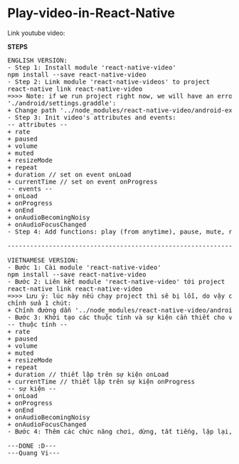 # Play-video-in-React-Native

Link youtube video: 

********STEPS********
<pre>
ENGLISH VERSION:
- Step 1: Install module 'react-native-video'
npm install --save react-native-video
- Step 2: Link module 'react-native-videos' to project
react-native link react-native-video
=>>> Note: if we run project right now, we will have an error. So, we need edit file 
'./android/settings.graddle':
+ Change path '../node_modules/react-native-video/android-exoplayer' to '../node_modules/react-native-video/android'
- Step 3: Init video's attributes and events:
-- attributes --
+ rate
+ paused
+ volume
+ muted
+ resizeMode
+ repeat
+ duration // set on event onLoad
+ currentTime // set on event onProgress
-- events --
+ onLoad
+ onProgress
+ onEnd
+ onAudioBecomingNoisy
+ onAudioFocusChanged
- Step 4: Add functions: play (from anytime), pause, mute, repeat, speed

----------------------------------------------------------------

VIETNAMESE VERSION:
- Bước 1: Cài module 'react-native-video'
npm install --save react-native-video
- Bước 2: Liên kết module 'react-native-video' tới project
react-native link react-native-video
=>>> Lưu ý: lúc này nếu chạy project thì sẽ bị lỗi, do vậy cần vào file './android/settings.graddle'
chỉnh sửa 1 chút:
+ Chỉnh đường dẫn '../node_modules/react-native-video/android-exoplayer' thành '../node_modules/react-native-video/android'
- Bước 3: Khởi tạo các thuộc tính và sự kiện cần thiết cho video:
-- thuộc tính --
+ rate
+ paused
+ volume
+ muted
+ resizeMode
+ repeat
+ duration // thiết lập trên sự kiện onLoad
+ currentTime // thiết lập trên sự kiện onProgress
-- sự kiện --
+ onLoad
+ onProgress
+ onEnd
+ onAudioBecomingNoisy
+ onAudioFocusChanged
- Bước 4: Thêm các chức năng chơi, dừng, tắt tiếng, lặp lại, chỉnh tốc độ

---DONE :D---
---Quang Vi---
</pre>
